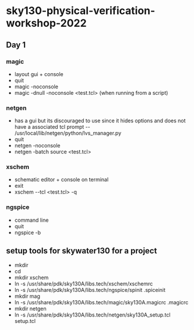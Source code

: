 # sky130-physical-verification-workshop-2022

## Day 1
### magic 
- layout gui + console
- quit
- magic -noconsole
- magic -dnull -noconsole <test.tcl> (when running from a script)
### netgen
- has a gui but its discouraged to use since it hides options and does not have a associated tcl prompt
-- /usr/local/lib/netgen/python/lvs_manager.py
- quit
- netgen -noconsole
- netgen -batch source <test.tcl>
### xschem
- schematic editor + console on terminal
- exit
- xschem --tcl <test.tcl> -q
### ngspice
- command line
- quit
- ngspice -b

## setup tools for skywater130 for a project
- mkdir <project>
- cd <project>
- mkdir xschem
 - ln -s /usr/share/pdk/sky130A/libs.tech/xschem/xschemrc
 - ln -s /usr/share/pdk/sky130A/libs.tech/ngspice/spinit .spiceinit
- mkdir mag
 - ln -s /usr/share/pdk/sky130A/libs.tech/magic/sky130A.magicrc .magicrc
- mkdir netgen
 - ln -s /usr/share/pdk/sky130A/libs.tech/netgen/sky130A_setup.tcl setup.tcl
